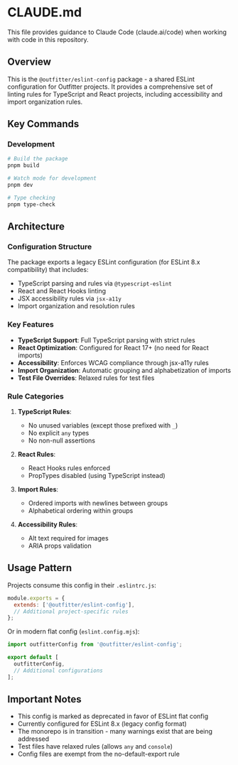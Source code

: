 # CLAUDE.md

This file provides guidance to Claude Code (claude.ai/code) when working with
code in this repository.

## Overview

This is the `@outfitter/eslint-config` package - a shared ESLint configuration
for Outfitter projects. It provides a comprehensive set of linting rules for
TypeScript and React projects, including accessibility and import organization
rules.

## Key Commands

### Development

```bash
# Build the package
pnpm build

# Watch mode for development
pnpm dev

# Type checking
pnpm type-check
```

## Architecture

### Configuration Structure

The package exports a legacy ESLint configuration (for ESLint 8.x compatibility)
that includes:

- TypeScript parsing and rules via `@typescript-eslint`
- React and React Hooks linting
- JSX accessibility rules via `jsx-a11y`
- Import organization and resolution rules

### Key Features

- **TypeScript Support**: Full TypeScript parsing with strict rules
- **React Optimization**: Configured for React 17+ (no need for React imports)
- **Accessibility**: Enforces WCAG compliance through jsx-a11y rules
- **Import Organization**: Automatic grouping and alphabetization of imports
- **Test File Overrides**: Relaxed rules for test files

### Rule Categories

1. **TypeScript Rules**:

   - No unused variables (except those prefixed with `_`)
   - No explicit `any` types
   - No non-null assertions

2. **React Rules**:

   - React Hooks rules enforced
   - PropTypes disabled (using TypeScript instead)

3. **Import Rules**:

   - Ordered imports with newlines between groups
   - Alphabetical ordering within groups

4. **Accessibility Rules**:
   - Alt text required for images
   - ARIA props validation

## Usage Pattern

Projects consume this config in their `.eslintrc.js`:

```javascript
module.exports = {
  extends: ['@outfitter/eslint-config'],
  // Additional project-specific rules
};
```

Or in modern flat config (`eslint.config.mjs`):

```javascript
import outfitterConfig from '@outfitter/eslint-config';

export default [
  outfitterConfig,
  // Additional configurations
];
```

## Important Notes

- This config is marked as deprecated in favor of ESLint flat config
- Currently configured for ESLint 8.x (legacy config format)
- The monorepo is in transition - many warnings exist that are being addressed
- Test files have relaxed rules (allows `any` and `console`)
- Config files are exempt from the no-default-export rule
